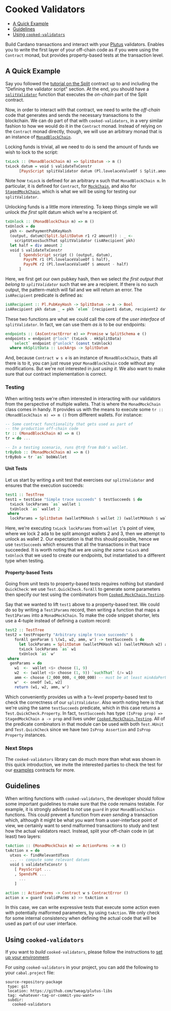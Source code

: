 # Cooked Validators

* [A Quick Example](#a-quick-example)
* [Guidelines](#guidelines)
* [Using `cooked-validators`](#using-cooked-validators)

Build Cardano transactions and interact with your [Plutus][plutus] validators.
Enables you to write the first layer of your off-chain code as if
you were using the `Contract` monad, but provides property-based tests
at the transaction level.

## A Quick Example

Say you followed the [tutorial on the Split][split-tuto] contract up to and including
the "Defining the validator script" section. At the end,
you should have a [`splitValidator`](../examples/src/Split.hs) function that
executes the _on-chain_ part of the Split contract.

Now, in order to interact with that contract, we need to write the _off-chain_ code
that generates and sends the necessary transactions to the blockchain. We can do
part of that with `cooked-validators`, in a very similar fashion to how we would do it
in the `Contract` monad. Instead of relying on the `Contract` monad directly, though,
we will use an arbitrary monad that is an instance of [`MonadBlockChain`](src/Cooked/MockChain/Monad.hs).

Locking funds is trivial, all we need to do is send the amount of funds we wish to lock
to the script:

```haskell
txLock :: (MonadBlockChain m) => SplitDatum -> m ()
txLock datum = void $ validateTxConstr
      [PaysScript splitValidator datum (Pl.lovelaceValueOf $ Split.amount datum)]
```

Note how `txLock` is defined for an arbitrary `m` such that `MonadBlockChain m`. In particular,
it is defined for `Contract`, for [`MockChain`](src/Cooked/MockChain/Monad/Direct.hs),
and also for [`StagedMockChain`](src/Cooked/MockChain/Monad/Staged.hs), which is what we will be using for
testing our `splitValidator`.

Unlocking funds is a little more interesting. To keep things simple we will unlock _the first_ split
datum which we're a recipient of.

```haskell
txUnlock :: (MonadBlockChain m) => m ()
txUnlock = do
  pkh <- ownPaymentPubKeyHash
  (output, datum@(Split.SplitDatum r1 r2 amount)) : _ <-
    scriptUtxosSuchThat splitValidator (isARecipient pkh)
  let half = div amount 2
  void $ validateTxConstr
      [ SpendsScript script () (output, datum),
        PaysPK r1 (Pl.lovelaceValueOf $ half),
        PaysPK r2 (Pl.lovelaceValueOf $ amount - half)
      ]
```

Here, we first get our own pubkey hash, then we select _the first output that belong to `splitValidator`_ such that
we are a recipient. If there is no such output, the pattern-match will fail and we will return an error.
The `isARecipient` predicate is defined as:

```haskell
isARecipient :: Pl.PubKeyHash -> SplitDatum -> a -> Bool
isARecipient pkh datum _ = pkh `elem` [recipient1 datum, recipient2 datum]
```

These two functions are what we could call the core of the _user interface_ of `splitValidator`. In fact, we can use them _as is_ to be our endpoints:

```haskell
endpoints :: (AsContractError e) => Promise w SplitSchema e ()
endpoints = endpoint @"lock" (txLock . mkSplitData)
   `select` endpoint @"unlock" (const txUnlock)
  where mkSplitData :: LockArgs -> SplitDatum
```

And, because `Contract w s e` is an instance of `MonadBlockChain`, thats all there is to it, you can just reuse your `MonadBlockChain` code without any modifications. But we're not interested in _just using it_. We also want
to make sure that our contract implementation is correct.

### Testing

When writing tests we're often interested in interacting with our validators from
the perspective of multiple wallets. That is where the `MonadMockChain` class comes in handy.
It provides us with the means to execute some `tr :: (MonadBlockChain m) => m ()` from different
wallets. For instance:

```haskell
-- Some contract functionality that gets used as part of
-- the production off-chain code
tr :: (MonadBlockChain m) => m ()
tr = do ...

-- In a testing scenario, runs @tr@ from Bob's wallet.
trByBob :: (MonadMockChain m) => m ()
trByBob = tr `as` bobWallet
```

#### Unit Tests

Let us start by writing a unit test that exercises our `splitValidator` and ensures that the execution succeeds:

```haskell
test1 :: TestTree
test1 = testCase "Simple trace succeeds" $ testSucceeds $ do
  txLock lockParams `as` wallet 1
  txUnlock `as` wallet 2
 where
  lockParams = SplitDatum (walletPKHash $ wallet 2) (walletPKHash $ wallet 3) 2_000_000
```

Here, we're executing `txLock lockParams` from `wallet 1`'s point of view, where we lock 2 ada to be
split amongst wallets 2 and 3, then we attempt to unlock as wallet 2. Our expectation is that this should
possible, hence we use `testSucceeds` which ensures that all the transactions in that trace succeeded.
It is worth noting that we are using _the same_ `txLock` and `txUnlock` that we used to
create our endpoints, but instantiated to a different type when testing.

#### Property-based Tests

Going from unit tests to property-based tests requires nothing but standard `QuickCheck`:
we use `Test.QuickCheck.forAll` to generate some parameters then specify our test using
the combinators from [`Cooked.MockChain.Testing`](src/Cooked/MockChain/Testing.hs).

Say that we wanted to lift `test1` above to a property-based test. We could do so by
writing a `Test1Params` record, then writing a function that maps a `Test1Params`
into a `MonadMockChain`. To make the code snippet shorter, lets use a 4-tuple
instead of defining a custom record:

```haskell
test2 :: TestTree
test2 = testProperty "Arbitrary simple trace succeeds" $
    forAll genParam $ \(w1, w2, amm, w') -> testSucceeds $ do
      let lockParams = SplitDatum (walletPKHash w1) (walletPKHash w2) amm
      txLock lockParams `as` w1
      txUnlock `as` w'
 where
  genParams = do
    w1  <-  wallet <$> choose (1, 9)
    w2  <- (wallet <$> choose (1, 9)) `suchThat` (/= w1)
    amm <- choose (2_000_000, 4_000_000) -- must be at least minAdaPerUTxO
    w'  <- oneOf [w1, w2]
    return (w1, w2, amm, w')
```

Which conveniently provides us with a `Tx`-level property-based test to check the correctness
of our `splitValidator`. Also worth noting here is that we're using the same `testSucceeds` predicate,
which in this case returns a `Test.QuickCheck.Property`.
In fact, `testSucceeds` has type `(IsProp prop) => StagedMockChain a -> prop` and lives under
[`Cooked.MockChain.Testing`](src/Cooked/MockChain/Testing.hs). All of the predicate combinators in
that module can be used with both `Test.HUnit` and `Test.QuickCheck` since we have
two `IsProp Assertion` and `IsProp Property` instances.

### Next Steps

The `cooked-validators` library can do much more than what was shown in this quick introduction,
we invite the interested parties to check the test for our [examples](../examples) contracts for
more.

## Guidelines

When writing functions with `cooked-validators`, the developer should follow some important guidelines
to make sure that the code remains testable. For example, it is strongly advised to _not_ use `guard`
in your `MonadBlockChain` functions. This could prevent a function from _even sending_ a transaction which,
although it might be what you want from a user-interface point of view, we certainly want to send
malformed transactions to study and test how the actual validators react. Instead, split your off-chain
code in (at least) two layers:

```haskell
txAction :: (MonadMockChain m) => ActionParms -> m ()
txAction x = do
  utxos <- findRelevantUTxos
  ... -- compute some relevant datums
  void $ validateTxConstr $
    [ PaysScript ...
    , SpendsPK ...
      ...
    ]

action :: ActionParms -> Contract w s ContractError ()
action x = guard (validParms x) >> txAction x
```

In this case, we can write expressive tests that execute some action even with potentially malformed
parameters, by using `txAction`. We only check for some internal consistency when defining the actual
code that will be used as part of our user interface.

## Using `cooked-validators`

If you want to _build_ `cooked-validators`, please follow the instructions
to [set up your environment](../README.md#developer-tools-and-environment).

For _using_ `cooked-validators` in your project, you can add the following
to your `cabal.project` file:
```
source-repository-package
 type: git
 location: https://github.com/tweag/plutus-libs
 tag: <whatever-tag-or-commit-you-want>
 subdir:
   cooked-validators
```

[plutus]: https://github.com/input-output-hk/plutus
[split-tuto]: https://plutus-apps.readthedocs.io/en/latest/plutus/tutorials/basic-apps.html#defining-the-validator-script

